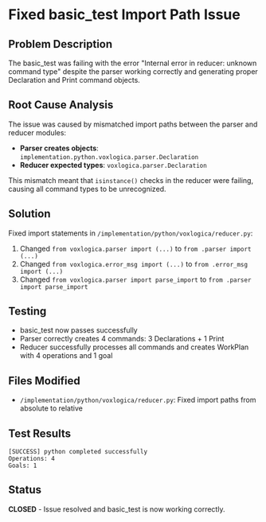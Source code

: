 # Fixed basic_test Import Path Issue

## Problem Description
The basic_test was failing with the error "Internal error in reducer: unknown command type" despite the parser working correctly and generating proper Declaration and Print command objects.

## Root Cause Analysis
The issue was caused by mismatched import paths between the parser and reducer modules:

- **Parser creates objects**: `implementation.python.voxlogica.parser.Declaration`
- **Reducer expected types**: `voxlogica.parser.Declaration` 

This mismatch meant that `isinstance()` checks in the reducer were failing, causing all command types to be unrecognized.

## Solution
Fixed import statements in `/implementation/python/voxlogica/reducer.py`:

1. Changed `from voxlogica.parser import (...)` to `from .parser import (...)`
2. Changed `from voxlogica.error_msg import (...)` to `from .error_msg import (...)`  
3. Changed `from voxlogica.parser import parse_import` to `from .parser import parse_import`

## Testing
- basic_test now passes successfully
- Parser correctly creates 4 commands: 3 Declarations + 1 Print
- Reducer successfully processes all commands and creates WorkPlan with 4 operations and 1 goal

## Files Modified
- `/implementation/python/voxlogica/reducer.py`: Fixed import paths from absolute to relative

## Test Results
```
[SUCCESS] python completed successfully
Operations: 4
Goals: 1
```

## Status
**CLOSED** - Issue resolved and basic_test is now working correctly.
